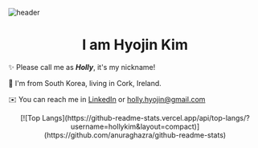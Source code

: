 ![header](https://capsule-render.vercel.app/api?type=slice&color=ffc93c&height=300&section=header&text=Hello👋&fontColor=eb596e&fontSize=90&reversal=true&)

<h1 align="center">I am Hyojin Kim</h1>

✨ Please call me as **_Holly_**, it's my nickname!

🌱 I'm from South Korea, living in Cork, Ireland.

✉️ You can reach me in [LinkedIn](https://www.linkedin.com/in/hollyhyojin/) or [holly.hyojin@gmail.com](holly.hyojin@gmail.com)

<div align=center>
[![Top Langs](https://github-readme-stats.vercel.app/api/top-langs/?username=hollykim&layout=compact)](https://github.com/anuraghazra/github-readme-stats)

</div>
<!-- - 📚 I'm learning Java, SQL, basic Front-end skills. -->

<!--
**hollykim/hollykim** is a ✨ _special_ ✨ repository because its `README.md` (this file) appears on your GitHub profile.

Here are some ideas to get you started:

- 🔭 I’m currently working on ...
- 🌱 I’m currently learning ...
- 👯 I’m looking to collaborate on ...
- 🤔 I’m looking for help with ...
- 💬 Ask me about ...
- 📫 How to reach me: ...
- 😄 Pronouns: ...
- ⚡ Fun fact: ...
  -->
